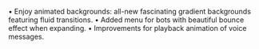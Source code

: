 • Enjoy animated backgrounds: all-new fascinating gradient backgrounds featuring fluid transitions.
• Added menu for bots with beautiful bounce effect when expanding.
• Improvements for playback animation of voice messages.
